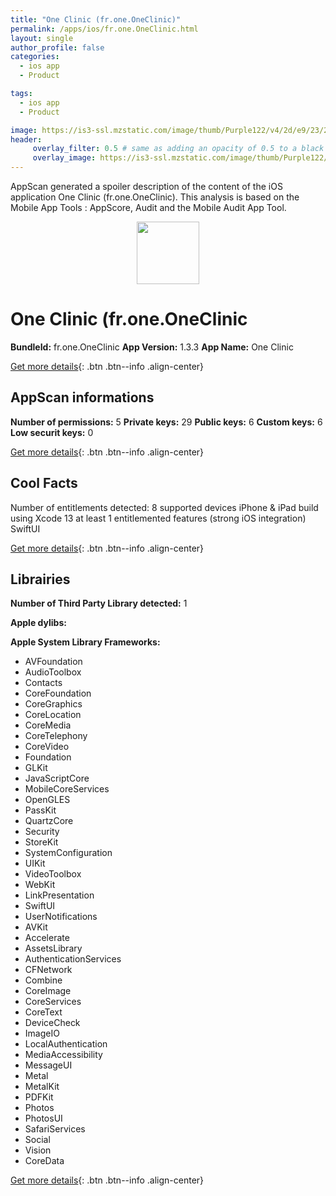 ```yaml
---
title: "One Clinic (fr.one.OneClinic)"
permalink: /apps/ios/fr.one.OneClinic.html
layout: single
author_profile: false
categories: 
  - ios app 
  - Product 

tags: 
  - ios app 
  - Product 

image: https://is3-ssl.mzstatic.com/image/thumb/Purple122/v4/2d/e9/23/2de923bc-f119-9811-f353-bfe53995a505/AppIcon-1x_U007emarketing-0-7-0-85-220.png/512x512bb.jpg
header: 
     overlay_filter: 0.5 # same as adding an opacity of 0.5 to a black background
     overlay_image: https://is3-ssl.mzstatic.com/image/thumb/Purple122/v4/2d/e9/23/2de923bc-f119-9811-f353-bfe53995a505/AppIcon-1x_U007emarketing-0-7-0-85-220.png/512x512bb.jpg
---
```

AppScan generated a spoiler description of the content of the iOS application One Clinic (fr.one.OneClinic). This analysis is based on the Mobile App Tools : AppScore, Audit and the Mobile Audit App Tool.

  
  
<div style="text-align: center;"><img src="https://is3-ssl.mzstatic.com/image/thumb/Purple122/v4/2d/e9/23/2de923bc-f119-9811-f353-bfe53995a505/AppIcon-1x_U007emarketing-0-7-0-85-220.png/512x512bb.jpg" width="100" height="100"></div>  
  
# One Clinic (fr.one.OneClinic

**BundleId:** fr.one.OneClinic
**App Version:** 1.3.3
**App Name:** One Clinic


[Get more details](/pricing.html){: .btn .btn--info .align-center}  
  
## AppScan informations 

**Number of permissions:** 5
**Private keys:** 29
**Public keys:** 6
**Custom keys:** 6
**Low securit keys:** 0
  
[Get more details](/pricing.html){: .btn .btn--info .align-center}

## Cool Facts

Number of entitlements detected: 8
supported devices iPhone & iPad
build using Xcode 13
at least 1 entitlemented features (strong iOS integration)
SwiftUI
  
[Get more details](/pricing.html){: .btn .btn--info .align-center}

## Librairies 
**Number of Third Party Library detected:** 1

**Apple dylibs:**


**Apple System Library Frameworks:**
- AVFoundation
- AudioToolbox
- Contacts
- CoreFoundation
- CoreGraphics
- CoreLocation
- CoreMedia
- CoreTelephony
- CoreVideo
- Foundation
- GLKit
- JavaScriptCore
- MobileCoreServices
- OpenGLES
- PassKit
- QuartzCore
- Security
- StoreKit
- SystemConfiguration
- UIKit
- VideoToolbox
- WebKit
- LinkPresentation
- SwiftUI
- UserNotifications
- AVKit
- Accelerate
- AssetsLibrary
- AuthenticationServices
- CFNetwork
- Combine
- CoreImage
- CoreServices
- CoreText
- DeviceCheck
- ImageIO
- LocalAuthentication
- MediaAccessibility
- MessageUI
- Metal
- MetalKit
- PDFKit
- Photos
- PhotosUI
- SafariServices
- Social
- Vision
- CoreData


  
[Get more details](/pricing.html){: .btn .btn--info .align-center}

